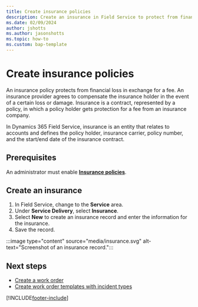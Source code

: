 ```yaml
---
title: Create insurance policies
description: Create an insurance in Field Service to protect from financial loss.
ms.date: 02/09/2024
author: jshotts
ms.author: jasonshotts
ms.topic: how-to
ms.custom: bap-template
---
```


# Create insurance policies

An insurance policy protects from financial loss in exchange for a fee. An insurance provider agrees to compensate the insurance holder in the event of a certain loss or damage. Insurance is a contract, represented by a policy, in which a policy holder gets protection for a fee from an insurance company.

In Dynamics 365 Field Service, insurance is an entity that relates to accounts and defines the policy holder, insurance carrier, policy number, and the start/end date of the insurance contract.

## Prerequisites

An administrator must enable [**Insurance policies**](configure-default-settings.md#features-settings).

## Create an insurance

1. In Field Service, change to the **Service** area.
1. Under **Service Delivery**, select **Insurance**.
1. Select **New** to create an insurance record and enter the information for the insurance.
1. Save the record.

:::image type="content" source="media/insurance.svg" alt-text="Screenshot of an insurance record.":::

## Next steps

- [Create a work order](create-work-order.md)
- [Create work order templates with incident types](configure-incident-types.md)

[!INCLUDE[footer-include](../includes/footer-banner.md)]
